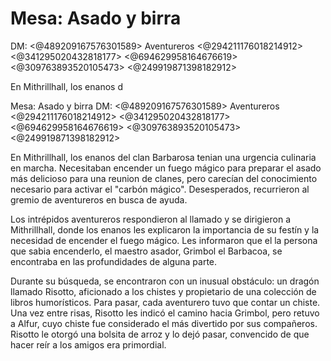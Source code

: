 # Mesa: Asado y birra
DM: <@489209167576301589> 
Aventureros <@294211176018214912> <@341295020432818177> <@694629958164676619> <@309763893520105473> <@249919871398182912> 

En Mithrillhall, los enanos d

Mesa: Asado y birra
DM: <@489209167576301589> 
Aventureros <@294211176018214912> <@341295020432818177> <@694629958164676619> <@309763893520105473> <@249919871398182912> 

En Mithrillhall, los enanos del clan Barbarosa tenian una urgencia culinaria en marcha. Necesitaban encender un fuego mágico para preparar el asado más delicioso para una reunion de clanes, pero carecían del conocimiento necesario para activar el "carbón mágico". Desesperados, recurrieron al gremio de aventureros en busca de ayuda.

Los intrépidos aventureros respondieron al llamado y se dirigieron a Mithrillhall, donde los enanos les explicaron la importancia de su festín y la necesidad de encender el fuego mágico. Les informaron que el la persona que sabia encenderlo, el maestro asador, Grimbol el Barbacoa, se encontraba en las profundidades de alguna parte.

Durante su búsqueda, se encontraron con un inusual obstáculo: un dragón llamado Risotto, aficionado a los chistes y propietario de una colección de libros humorísticos. Para pasar, cada aventurero tuvo que contar un chiste. Una vez entre risas, Risotto les indicó el camino hacia Grimbol, pero retuvo a Alfur, cuyo chiste fue considerado el más divertido por sus compañeros. Risotto le otorgó una bolsita de arroz y lo dejó pasar, convencido de que hacer reír a los amigos era primordial.

